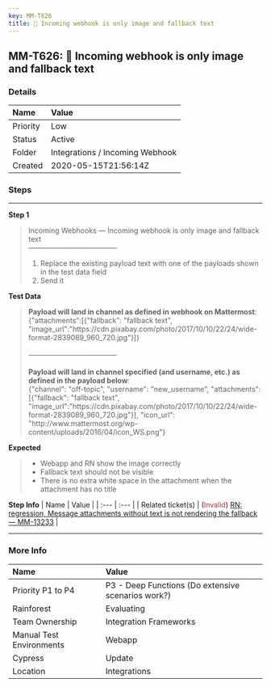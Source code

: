 ```yaml
---
key: MM-T626
title: 🚀 Incoming webhook is only image and fallback text
---
```


## MM-T626: 🚀 Incoming webhook is only image and fallback text

### Details

| Name     | Value                           |
| :------- | :------------------------------ |
| Priority | Low                             |
| Status   | Active                          |
| Folder   | Integrations / Incoming Webhook |
| Created  | 2020-05-15T21:56:14Z            |

### Steps

<hr/>

**Step 1**

> <article>Incoming Webhooks — Incoming webhook is only image and fallback text<br>–––––––––––––––––––––––––<br><ol><li>Replace the existing payload text with one of the payloads shown in the test data field</li><li>Send it</li></ol></article>

**Test Data**

> <article><strong>Payload will land in channel as defined in webhook on Mattermost</strong>:<br>{"attachments":[{"fallback": "fallback text", "image_url":"https://cdn.pixabay.com/photo/2017/10/10/22/24/wide-format-2839089_960_720.jpg"}]}<br><br>–––––––––––––––––––––––––<br><br><strong>Payload will land in channel specified (and username, etc.) as defined in the payload below</strong>:<br>{"channel": "off-topic", "username": "new_username", "attachments":[{"fallback": "fallback text", "image_url":"https://cdn.pixabay.com/photo/2017/10/10/22/24/wide-format-2839089_960_720.jpg"}], "icon_url": "http://www.mattermost.org/wp-content/uploads/2016/04/icon_WS.png"}</article>

**Expected**

> <article><ul><li>Webapp and RN show the image correctly</li><li>Fallback text should not be visible</li><li>There is no extra white space in the attachment when the attachment has no title</li></ul></article>

**Step Info**
| Name | Value |
| :--- | :--- |
| Related ticket(s) | (<span style="color: rgb(184, 49, 47);">Invalid</span>) <a href="https://mattermost.atlassian.net/browse/MM-13233">RN: regression, Message attachments without text is not rendering the fallback — MM-13233</a> |

<hr/>

### More Info

| Name                     | Value                                              |
| :----------------------- | :------------------------------------------------- |
| Priority P1 to P4        | P3 - Deep Functions (Do extensive scenarios work?) |
| Rainforest               | Evaluating                                         |
| Team Ownership           | Integration Frameworks                             |
| Manual Test Environments | Webapp                                             |
| Cypress                  | Update                                             |
| Location                 | Integrations                                       |
